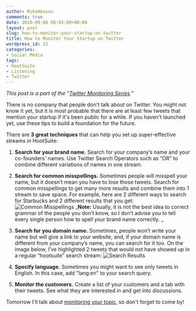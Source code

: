 ```yaml
---
author: MikeAbasov
comments: true
date: 2010-09-08 06:03:00+00:00
layout: post
slug: how-to-monitor-your-startup-on-twitter
title: How to Monitor Your Startup on Twitter
wordpress_id: 12
categories:
- Social Media
tags:
- HootSuite
- Listening
- Twitter
---
```


_This post is a part of the “[Twitter Monitoring Series](http://marketingbeforefunding.com/2010/09/05/how-to-monitor-everything-on-twitter/).”_

There is no company that people don’t talk about on Twitter. You might not know it yet, but it is most probable that there are at least few tweets that mention your startup if it's been public for a while. If you haven't launched yet, use these tips to build a foundation for the future.

There are **3 great techniques** that can help you set up super-effective streams in HootSuite:



	
  1. **Search for your brand name.** Search for your company’s name and your co-founders' names. Use Twitter Search Operators such as “OR” to combine different variations of names in one stream.

	
  2. **Search for common misspellings.** Sometimes people will misspell your name, but it doesn’t mean you have to lose those tweets. Search for common misspellings to get many more results and combine them into 1 stream to save space. For example, here are 2 different ways to search for Starbucks and 2 different results that you get:
![Common Misspellings](http://marketingbeforefunding.com/wp-content/uploads/2012/06/tumblr_l8d6e48C9Q1qa9j4k.png)
_**Note:** Usually, it is not the best idea to correct grammar of the people you don’t know, so I don’t advise you to tell every single person how to spell your brand name correctly. _

	
  3. **Search for you domain name.** Sometimes, people won’t write your name but will give a link to your website, and, if your domain name is different from your company’s name, you can search for it too. On the image below, I’ve highlighted 2 tweets that would not have showed up in a regular “hootsuite” search stream:
![Search Results](http://marketingbeforefunding.com/wp-content/uploads/2012/06/tumblr_l8d6gaS3Xb1qa9j4k.png)

	
  4. **Specify language.** Sometimes you might want to see only tweets in English. In this case, add "lang:en" to your search query.

	
  5. **Monitor the customers.** Create a list of your customers and a tab with their tweets. See what they are interested in and get into discussions.


Tomorrow I'll talk about [monitoring your topic](http://marketingbeforefunding.com/post/1087415091/how-to-monitor-your-topic-on-twitter), so don't forget to come by!
